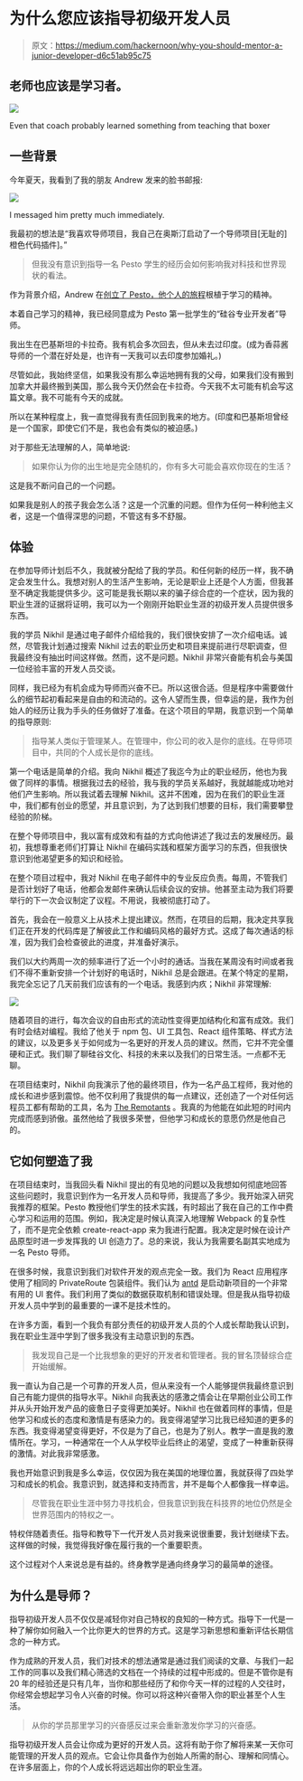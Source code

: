 # 为什么您应该指导初级开发人员

> 原文：<https://medium.com/hackernoon/why-you-should-mentor-a-junior-developer-d6c51ab95c75>

## 老师也应该是学习者。

![](img/35f119af7e34fcf999ea93d817c8801f.png)

Even that coach probably learned something from teaching that boxer

## 一些背景

今年夏天，我看到了我的朋友 Andrew 发来的脸书邮报:

![](img/3071f4ff8241b3e5167c3e0a40d270f3.png)

I messaged him pretty much immediately.

我最初的想法是“我喜欢导师项目，我自己在奥斯汀启动了一个导师项目[无耻的]橙色代码插件]。”

> 但我没有意识到指导一名 Pesto 学生的经历会如何影响我对科技和世界现状的看法。

作为背景介绍，Andrew 在[创立了 Pesto，他个人的旅程](https://hackernoon.com/how-a-kid-from-san-francisco-ended-up-starting-a-school-in-india-a868606a6f0c)根植于学习的精神。

本着自己学习的精神，我已经同意成为 Pesto 第一批学生的“硅谷专业开发者”导师。

我出生在巴基斯坦的卡拉奇。我有机会多次回去，但从未去过印度。(成为香蒜酱导师的一个潜在好处是，也许有一天我可以去印度参加婚礼。)

尽管如此，我始终坚信，如果我没有那么幸运地拥有我的父母，如果我们没有搬到加拿大并最终搬到美国，那么我今天仍然会在卡拉奇。今天我不太可能有机会写这篇文章。我不可能有今天的成就。

所以在某种程度上，我一直觉得我有责任回到我来的地方。(印度和巴基斯坦曾经是一个国家，即使它们不是，我也会有类似的被迫感。)

对于那些无法理解的人，简单地说:

> 如果你认为你的出生地是完全随机的，你有多大可能会喜欢你现在的生活？

这是我不断问自己的一个问题。

如果我是别人的孩子我会怎么活？这是一个沉重的问题。但作为任何一种利他主义者，这是一个值得深思的问题，不管这有多不舒服。

## 体验

在参加导师计划后不久，我就被分配给了我的学员。和任何新的经历一样，我不确定会发生什么。我想对别人的生活产生影响，无论是职业上还是个人方面，但我甚至不确定我能提供多少。这可能是我长期以来的骗子综合症的一个症状，因为我的职业生涯的证据将证明，我可以为一个刚刚开始职业生涯的初级开发人员提供很多东西。

我的学员 Nikhil 是通过电子邮件介绍给我的，我们很快安排了一次介绍电话。诚然，尽管我计划通过搜索 Nikhil 过去的职业历史和项目来提前进行尽职调查，但我最终没有抽出时间这样做。然而，这不是问题。Nikhil 非常兴奋能有机会与美国一位经验丰富的开发人员交谈。

同样，我已经为有机会成为导师而兴奋不已。所以这很合适。但是程序中需要做什么的细节起初看起来是自由的和流动的。这令人望而生畏，但幸运的是，我作为创始人的经历让我为手头的任务做好了准备。在这个项目的早期，我意识到一个简单的指导原则:

> 指导某人类似于管理某人。在管理中，你公司的收入是你的底线。在导师项目中，共同的个人成长是你的底线。

第一个电话是简单的介绍。我向 Nikhil 概述了我迄今为止的职业经历，他也为我做了同样的事情。根据我过去的经验，我与我的学员关系越好，我就越能成功地对他们产生影响。所以我试着去理解 Nikhil。这并不困难，因为在我们的职业生涯中，我们都有创业的愿望，并且意识到，为了达到我们想要的目标，我们需要攀登经验的阶梯。

在整个导师项目中，我以富有成效和有益的方式向他讲述了我过去的发展经历。最初，我想尊重老师们打算让 Nikhil 在编码实践和框架方面学习的东西，但我很快意识到他渴望更多的知识和经验。

在整个项目过程中，我对 Nikhil 在电子邮件中的专业反应负责。每周，不管我们是否计划好了电话，他都会发邮件来确认后续会议的安排。他甚至主动为我们将要举行的下一次会议制定了议程。不用说，我被彻底打动了。

首先，我会在一般意义上从技术上提出建议。然而，在项目的后期，我决定共享我们正在开发的代码库是了解彼此工作和编码风格的最好方式。这成了每次通话的标准，因为我们会检查彼此的进度，并准备好演示。

我们以大约两周一次的频率进行了近一个小时的通话。当我在某周没有时间或者我们不得不重新安排一个计划好的电话时，Nikhil 总是会跟进。在某个特定的星期，我完全忘记了几天前我们应该有的一个电话。我感到内疚；Nikhil 非常理解:

![](img/c2f14c9a15dec2cafdc0dce2a37c3ddc.png)

随着项目的进行，每次会议的自由形式的流动性变得更加结构化和富有成效。我们有时会结对编程。我给了他关于 npm 包、UI 工具包、React 组件策略、样式方法的建议，以及更多关于如何成为一名更好的开发人员的建议。然而，它并不完全僵硬和正式。我们聊了聊硅谷文化、科技的未来以及我们的日常生活。一点都不无聊。

在项目结束时，Nikhil 向我演示了他的最终项目，作为一名产品工程师，我对他的成长和进步感到震惊。他不仅利用了我提供的每一点建议，还创造了一个对任何远程员工都有帮助的工具，名为 [The Remotants](https://github.com/pesto-students/project-the-remotants-frontend) 。我真的为他能在如此短的时间内完成而感到骄傲。虽然他给了我很多荣誉，但他学习和成长的意愿仍然是他自己的。

## 它如何塑造了我

在项目结束时，当我回头看 Nikhil 提出的有见地的问题以及我想如何彻底地回答这些问题时，我意识到作为一名开发人员和导师，我提高了多少。我开始深入研究我推荐的框架。Pesto 教授他们学生的技术实践，有时超出了我在自己的工作中费心学习和运用的范围。例如，我决定是时候认真深入地理解 Webpack 的复杂性了，而不是完全依赖 create-react-app 来为我进行配置。我决定是时候在设计产品原型时进一步发挥我的 UI 创造力了。总的来说，我认为我需要名副其实地成为一名 Pesto 导师。

在很多时候，我意识到我们对软件开发的观点完全一致。我们为 React 应用程序使用了相同的 PrivateRoute 包装组件。我们认为 [antd](https://ant.design/) 是启动新项目的一个非常有用的 UI 套件。我们利用了类似的数据获取机制和错误处理。但是我从指导初级开发人员中学到的最重要的一课不是技术性的。

在许多方面，看到一个我负有部分责任的初级开发人员的个人成长帮助我认识到，我在职业生涯中学到了很多我没有主动意识到的东西。

> 我发现自己是一个比我想象的更好的开发者和管理者。我的冒名顶替综合症开始缓解。

我一直认为自己是一个可靠的开发人员，但从来没有一个人能够提供我最终意识到自己有能力提供的指导水平。Nikhil 向我表达的感激之情会让在早期创业公司工作并从头开始开发产品的疲惫日子变得更加美好。Nikhil 也在做着同样的事情，但是他学习和成长的态度和激情是有感染力的。我变得渴望学习比我已经知道的更多的东西。我变得渴望变得更好，不仅是为了自己，也是为了别人。教学一直是我的激情所在。学习，一种通常在一个人从学校毕业后终止的渴望，变成了一种重新获得的激情。对此我非常感激。

我也开始意识到我是多么幸运，仅仅因为我在美国的地理位置，我就获得了四处学习和成长的机会。我意识到，就选择和支持而言，并不是每个人都像我一样幸运。

> 尽管我在职业生涯中努力寻找机会，但我意识到我在科技界的地位仍然是全世界范围内的特权之一。

特权伴随着责任。指导和教导下一代开发人员对我来说很重要，我计划继续下去。这样做的时候，我觉得我好像在履行我的一个重要职责。

这个过程对个人来说总是有益的。终身教学是通向终身学习的最简单的途径。

## 为什么是导师？

指导初级开发人员不仅仅是减轻你对自己特权的良知的一种方式。指导下一代是一种了解你如何融入一个比你更大的世界的方式。这是学习新思想和重新评估长期信念的一种方式。

作为成熟的开发人员，我们对技术的想法通常是通过我们阅读的文章、与我们一起工作的同事以及我们精心筛选的文档在一个持续的过程中形成的。但是不管你是有 20 年的经验还是只有几年，当你和那些经历了和你今天一样的过程的人交往时，你经常会想起学习令人兴奋的时候。你可以将这种兴奋带入你的职业甚至个人生活。

> 从你的学员那里学习的兴奋感反过来会重新激发你学习的兴奋感。

指导初级开发人员会让你成为更好的开发人员。这将有助于你了解将来某一天你可能管理的开发人员的观点。它会让你具备作为创始人所需的耐心、理解和同情心。在许多层面上，你的个人成长将远远超出你的职业生涯。